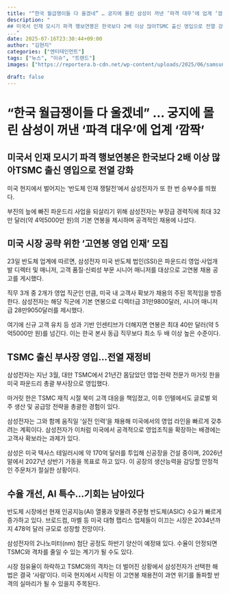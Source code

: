 ```yaml
---
title: "“한국 월급쟁이들 다 울겠네” … 궁지에 몰린 삼성이 꺼낸 ‘파격 대우’에 업계 ‘깜짝’"
description: "
## 미국서 인재 모시기 파격 행보연봉은 한국보다 2배 이상 많아TSMC 출신 영입으로 전열 강화
..."
date: 2025-07-16T23:30:44+09:00
author: "김현지"
categories: ["엔터테인먼트"]
tags: ["뉴스", "이슈", "트렌드"]
images: ["https://reportera.b-cdn.net/wp-content/uploads/2025/06/samsung-electronics-foundry-1024x576.jpg"]

draft: false
---
```


# “한국 월급쟁이들 다 울겠네” … 궁지에 몰린 삼성이 꺼낸 ‘파격 대우’에 업계 ‘깜짝’


## 미국서 인재 모시기 파격 행보연봉은 한국보다 2배 이상 많아TSMC 출신 영입으로 전열 강화


미국 현지에서 벌어지는 ‘반도체 인재 쟁탈전’에서 삼성전자가 또 한 번 승부수를 띄웠다.

부진의 늪에 빠진 파운드리 사업을 되살리기 위해 삼성전자는 부장급 경력직에 최대 32만 달러(약 4억5000만 원)의 기본 연봉을 제시하며 공격적인 채용에 나섰다.


## 미국 시장 공략 위한 ‘고연봉 영업 인재’ 모집


23일 반도체 업계에 따르면, 삼성전자 미국 반도체 법인(SSI)은 파운드리 영업·사업개발 디렉터 및 매니저, 고객 품질·신뢰성 부문 시니어 매니저를 대상으로 고연봉 채용 공고를 게시했다.

직무 3개 중 2개가 영업 직군인 만큼, 미국 내 고객사 확보가 채용의 주된 목적임을 방증한다. 삼성전자는 해당 직군에 기본 연봉으로 디렉터급 31만9800달러, 시니어 매니저급 28만9050달러를 제시했다.

여기에 신규 고객 유치 등 성과 기반 인센티브가 더해지면 연봉은 최대 40만 달러(약 5억5000만 원)를 넘긴다. 이는 한국 본사 동급 직무보다 최소 두 배 이상 높은 수준이다.


## TSMC 출신 부사장 영입…전열 재정비


삼성전자는 지난 3월, 대만 TSMC에서 21년간 몸담았던 영업·전략 전문가 마거릿 한을 미국 파운드리 총괄 부사장으로 영입했다.

마거릿 한은 TSMC 재직 시절 북미 고객 대응을 책임졌고, 이후 인텔에서도 글로벌 외주 생산 및 공급망 전략을 총괄한 경험이 있다.

삼성전자는 그와 함께 움직일 ‘실전 인력’을 채용해 미국에서의 영업 라인을 빠르게 갖추려는 계획이다. 삼성전자가 이처럼 미국에서 공격적으로 영업조직을 확장하는 배경에는 고객사 확보라는 과제가 있다.

삼성은 미국 텍사스 테일러시에 약 170억 달러를 투입해 신공장을 건설 중이며, 2026년 말에서 2027년 상반기 가동을 목표로 하고 있다. 이 공장의 생산능력을 감당할 안정적인 주문처가 절실한 상황이다.


## 수율 개선, AI 특수…기회는 남아있다


반도체 시장에선 현재 인공지능(AI) 열풍과 맞물려 주문형 반도체(ASIC) 수요가 빠르게 증가하고 있다. 브로드컴, 마벨 등 미국 대형 팹리스 업체들이 이끄는 시장은 2034년까지 478억 달러 규모로 성장할 전망이다.

삼성전자의 2나노미터(nm) 첨단 공정도 하반기 양산이 예정돼 있다. 수율이 안정되면 TSMC와 격차를 줄일 수 있는 계기가 될 수도 있다.

시장 점유율이 하락하고 TSMC와의 격차는 더 벌어진 상황에서 삼성전자가 선택한 해법은 결국 ‘사람’이다. 미국 현지에서 시작된 이 고연봉 채용전이 과연 위기를 돌파할 반격의 실마리가 될 수 있을지 주목된다.
